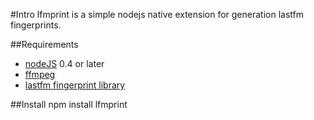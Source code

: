 #Intro
lfmprint is a simple nodejs native extension for generation lastfm fingerprints.

##Requirements
* [nodeJS](http://nodejs.org) 0.4 or later
* [ffmpeg](http://ffmpeg.org)
* [lastfm fingerprint library](https://github.com/lastfm/Fingerprinter) 

##Install
npm install lfmprint
